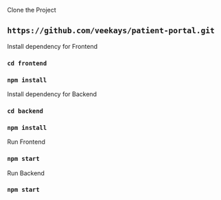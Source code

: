 Clone the Project
## `https://github.com/veekays/patient-portal.git`

Install dependency for Frontend
### `cd frontend`
### `npm install`


Install dependency for Backend
### `cd backend`
### `npm install`

Run Frontend
### `npm start`

Run Backend
### `npm start`
